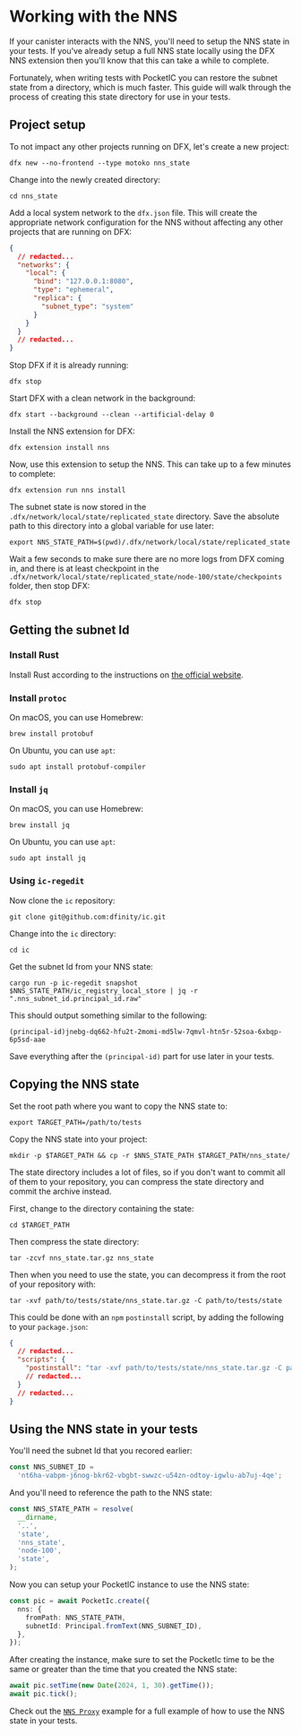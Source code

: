 # Working with the NNS

If your canister interacts with the NNS, you'll need to setup the NNS state in your tests. If you've already setup a full NNS state locally using the DFX NNS extension then you'll know that this can take a while to complete.

Fortunately, when writing tests with PocketIC you can restore the subnet state from a directory, which is much faster. This guide will walk through the process of creating this state directory for use in your tests.

## Project setup

To not impact any other projects running on DFX, let's create a new project:

```shell
dfx new --no-frontend --type motoko nns_state
```

Change into the newly created directory:

```shell
cd nns_state
```

Add a local system network to the `dfx.json` file. This will create the appropriate network configuration for the NNS without affecting any other projects that are running on DFX:

```json title="dfx.json"
{
  // redacted...
  "networks": {
    "local": {
      "bind": "127.0.0.1:8080",
      "type": "ephemeral",
      "replica": {
        "subnet_type": "system"
      }
    }
  }
  // redacted...
}
```

Stop DFX if it is already running:

```shell
dfx stop
```

Start DFX with a clean network in the background:

```shell
dfx start --background --clean --artificial-delay 0
```

Install the NNS extension for DFX:

```shell
dfx extension install nns
```

Now, use this extension to setup the NNS. This can take up to a few minutes to complete:

```shell
dfx extension run nns install
```

The subnet state is now stored in the `.dfx/network/local/state/replicated_state` directory. Save the absolute path to this directory into a global variable for use later:

```shell
export NNS_STATE_PATH=$(pwd)/.dfx/network/local/state/replicated_state
```

Wait a few seconds to make sure there are no more logs from DFX coming in, and there is at least checkpoint in the `.dfx/network/local/state/replicated_state/node-100/state/checkpoints` folder, then stop DFX:

```shell
dfx stop
```

## Getting the subnet Id

### Install Rust

Install Rust according to the instructions on [the official website](https://www.rust-lang.org/tools/install).

### Install `protoc`

On macOS, you can use Homebrew:

```shell
brew install protobuf
```

On Ubuntu, you can use `apt`:

```shell
sudo apt install protobuf-compiler
```

### Install `jq`

On macOS, you can use Homebrew:

```shell
brew install jq
```

On Ubuntu, you can use `apt`:

```shell
sudo apt install jq
```

### Using `ic-regedit`

Now clone the `ic` repository:

```shell
git clone git@github.com:dfinity/ic.git
```

Change into the `ic` directory:

```shell
cd ic
```

Get the subnet Id from your NNS state:

```shell
cargo run -p ic-regedit snapshot $NNS_STATE_PATH/ic_registry_local_store | jq -r ".nns_subnet_id.principal_id.raw"
```

This should output something similar to the following:

```shell
(principal-id)jnebg-dq662-hfu2t-2momi-md5lw-7qmvl-htn5r-52soa-6xbqp-6p5sd-aae
```

Save everything after the `(principal-id)` part for use later in your tests.

## Copying the NNS state

Set the root path where you want to copy the NNS state to:

```shell
export TARGET_PATH=/path/to/tests
```

Copy the NNS state into your project:

```shell
mkdir -p $TARGET_PATH && cp -r $NNS_STATE_PATH $TARGET_PATH/nns_state/
```

The state directory includes a lot of files, so if you don't want to commit all of them to your repository, you can compress the state directory and commit the archive instead.

First, change to the directory containing the state:

```shell
cd $TARGET_PATH
```

Then compress the state directory:

```shell
tar -zcvf nns_state.tar.gz nns_state
```

Then when you need to use the state, you can decompress it from the root of your repository with:

```shell
tar -xvf path/to/tests/state/nns_state.tar.gz -C path/to/tests/state
```

This could be done with an `npm` `postinstall` script, by adding the following to your `package.json`:

```json title="package.json"
{
  // redacted...
  "scripts": {
    "postinstall": "tar -xvf path/to/tests/state/nns_state.tar.gz -C path/to/tests/state"
    // redacted...
  }
  // redacted...
}
```

## Using the NNS state in your tests

You'll need the subnet Id that you recored earlier:

```ts
const NNS_SUBNET_ID =
  'nt6ha-vabpm-j6nog-bkr62-vbgbt-swwzc-u54zn-odtoy-igwlu-ab7uj-4qe';
```

And you'll need to reference the path to the NNS state:

```ts
const NNS_STATE_PATH = resolve(
  __dirname,
  '..',
  'state',
  'nns_state',
  'node-100',
  'state',
);
```

Now you can setup your PocketIC instance to use the NNS state:

```ts
const pic = await PocketIc.create({
  nns: {
    fromPath: NNS_STATE_PATH,
    subnetId: Principal.fromText(NNS_SUBNET_ID),
  },
});
```

After creating the instance, make sure to set the PocketIc time to be the same or greater than the time that you created the NNS state:

```ts
await pic.setTime(new Date(2024, 1, 30).getTime());
await pic.tick();
```

Check out the [`NNS Proxy`](https://github.com/hadronous/pic-js/tree/main/examples/nns_proxy) example for a full example of how to use the NNS state in your tests.
